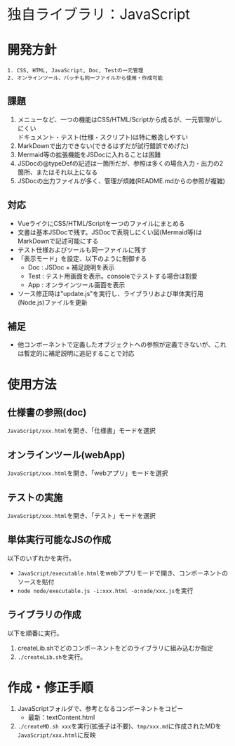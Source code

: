 <p style="font-size:2rem">独自ライブラリ：JavaScript</p>

# 開発方針

    1. CSS, HTML, JavaScript, Doc, Testの一元管理
    2. オンラインツール、バッチも同一ファイルから使用・作成可能

## 課題

1. メニューなど、一つの機能はCSS/HTML/Scriptから成るが、一元管理がしにくい<br>
   ドキュメント・テスト(仕様・スクリプト)は特に散逸しやすい
1. MarkDownで出力できない(できるはずだが試行錯誤でめげた)
1. Mermaid等の拡張機能をJSDocに入れることは困難
1. JSDocの@typeDefの記述は一箇所だが、参照は多くの場合入力・出力の2箇所、またはそれ以上になる
1. JSDocの出力ファイルが多く、管理が煩雑(README.mdからの参照が複雑)

## 対応

- VueライクにCSS/HTML/Scriptを一つのファイルにまとめる
- 文書は基本JSDocで残す。JSDocで表現しにくい図(Mermaid等)はMarkDownで記述可能にする
- テスト仕様およびツールも同一ファイルに残す
- 「表示モード」を設定、以下のように制御する
  - Doc : JSDoc + 補足説明を表示
  - Test : テスト用画面を表示。consoleでテストする場合は割愛
  - App : オンラインツール画面を表示
- ソース修正時は"update.js"を実行し、ライブラリおよび単体実行用(Node.js)ファイルを更新

## 補足

- 他コンポーネントで定義したオブジェクトへの参照が定義できないが、これは暫定的に補足説明に追記することで対応


# 使用方法

## 仕様書の参照(doc)

`JavaScript/xxx.html`を開き、「仕様書」モードを選択

## オンラインツール(webApp)

`JavaScript/xxx.html`を開き、「webアプリ」モードを選択

## テストの実施

`JavaScript/xxx.html`を開き、「テスト」モードを選択

## 単体実行可能なJSの作成

以下のいずれかを実行。

- `JavaScript/executable.html`をwebアプリモードで開き、コンポーネントのソースを貼付
- `node node/executable.js -i:xxx.html -o:node/xxx.js`を実行

## ライブラリの作成

以下を順番に実行。

1. createLib.shでどのコンポーネントをどのライブラリに組み込むか指定
1. `./createLib.sh`を実行。

# 作成・修正手順

1. JavaScriptフォルダで、参考となるコンポーネントをコピー
   - 最新：textContent.html
1. `./createMD.sh xxx`を実行(拡張子は不要)、`tmp/xxx.md`に作成されたMDを`JavaScript/xxx.html`に反映